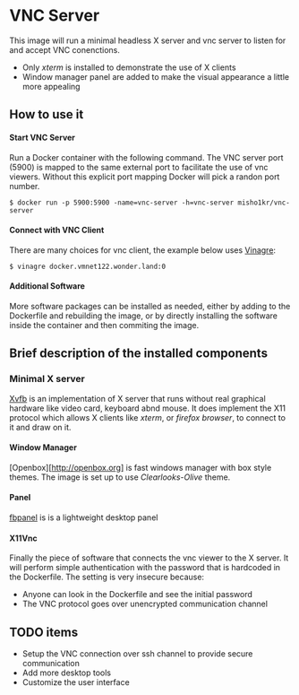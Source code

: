 VNC Server
==========

This image will run a minimal headless X server and vnc server to listen for
and accept VNC conenctions.

* Only _xterm_ is installed to demonstrate the use of X clients
* Window manager panel are added to make the visual appearance a little more appealing

## How to use it

#### Start VNC Server

Run a Docker container with the following command. The VNC server port (5900)
is mapped to the same external port to facilitate the use of vnc viewers. Without
this explicit port mapping Docker will pick a randon port number.

```
$ docker run -p 5900:5900 -name=vnc-server -h=vnc-server misho1kr/vnc-server
```

#### Connect with VNC Client

There are many choices for vnc client, the example below uses
[Vinagre](https://wiki.gnome.org/Apps/Vinagre):

```
$ vinagre docker.vmnet122.wonder.land:0
```

#### Additional Software

More software packages can be installed as needed, either by adding to the
Dockerfile and rebuilding the image, or by directly installing the software
inside the container and then commiting the image.

## Brief description of the installed components

### Minimal X server

[Xvfb](http://en.wikipedia.org/wiki/Xvfb) is an implementation of X server that 
runs without real graphical hardware like video card, keyboard abnd mouse. It
does implement the X11 protocol which allows X clients like _xterm_, or
_firefox browser_, to connect to it and draw on it.

#### Window Manager

[Openbox][http://openbox.org] is fast windows manager with box style themes. The
image is set up to use _Clearlooks-Olive_ theme.

#### Panel

[fbpanel](http://fbpanel.sourceforge.net) is is a lightweight desktop panel

#### X11Vnc

Finally the piece of software that connects the vnc viewer to the X server.
It will perform simple authentication with the password that is hardcoded in
the Dockerfile. The setting is very insecure because:

* Anyone can look in the Dockerfile and see the initial password
* The VNC protocol goes over unencrypted communication channel

## TODO items

* Setup the VNC connection over ssh channel to provide secure communication
* Add more desktop tools
* Customize the user interface
